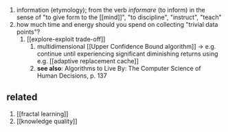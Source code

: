 1. information (etymology); from the verb *informare* (to inform) in the sense of "to give form to the [[mind]]", "to discipline", "instruct", "teach"
2. how much time and energy should you spend on collecting "trivial data points"?
	1. [[explore-exploit trade-off]]
		1. multidimensional [[Upper Confidence Bound algorithm]] → e.g. continue until experiencing significant diminishing returns using e.g. [[adaptive replacement cache]]
		2. **see also**: Algorithms to Live By: The Computer Science of Human Decisions, p. 137

## related
1. [[fractal learning]]
2. [[knowledge quality]]
